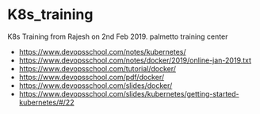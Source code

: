# K8s_training
K8s Training from Rajesh on 2nd Feb 2019.
palmetto training center
- https://www.devopsschool.com/notes/kubernetes/
- https://www.devopsschool.com/notes/docker/2019/online-jan-2019.txt
- https://www.devopsschool.com/tutorial/docker/
- https://www.devopsschool.com/pdf/docker/
- https://www.devopsschool.com/slides/docker/
- https://www.devopsschool.com/slides/kubernetes/getting-started-kubernetes/#/22
